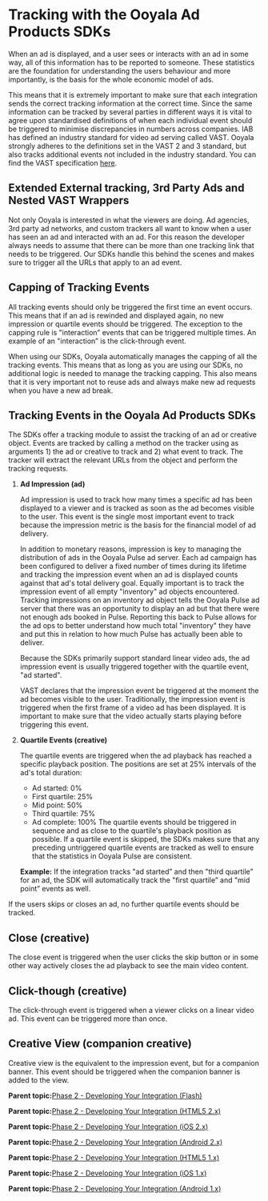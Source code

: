# Tracking with the Ooyala Ad Products SDKs

When an ad is displayed, and a user sees or interacts with an ad in some way, all of this information has to be reported to someone. These statistics are the foundation for understanding the users behaviour and more importantly, is the basis for the whole economic model of ads.

This means that it is extremely important to make sure that each integration sends the correct tracking information at the correct time. Since the same information can be tracked by several parties in different ways it is vital to agree upon standardised definitions of when each individual event should be triggered to minimise discrepancies in numbers across companies. IAB has defined an industry standard for video ad serving called VAST. Ooyala strongly adheres to the definitions set in the VAST 2 and 3 standard, but also tracks additional events not included in the industry standard. You can find the VAST specification [here](http://www.iab.net/vast).

## Extended External tracking, 3rd Party Ads and Nested VAST Wrappers

Not only Ooyala is interested in what the viewers are doing. Ad agencies, 3rd party ad networks, and custom trackers all want to know when a user has seen an ad and interacted with an ad. For this reason the developer always needs to assume that there can be more than one tracking link that needs to be triggered. Our SDKs handle this behind the scenes and makes sure to trigger all the URLs that apply to an ad event.

## Capping of Tracking Events

All tracking events should only be triggered the first time an event occurs. This means that if an ad is rewinded and displayed again, no new impression or quartile events should be triggered. The exception to the capping rule is "interaction” events that can be triggered multiple times. An example of an "interaction” is the click-through event.

When using our SDKs, Ooyala automatically manages the capping of all the tracking events. This means that as long as you are using our SDKs, no additional logic is needed to manage the tracking capping. This also means that it is very important not to reuse ads and always make new ad requests when you have a new ad break.

## Tracking Events in the Ooyala Ad Products SDKs

The SDKs offer a tracking module to assist the tracking of an ad or creative object. Events are tracked by calling a method on the tracker using as arguments 1\) the ad or creative to track and 2\) what event to track. The tracker will extract the relevant URLs from the object and perform the tracking requests.

1.  **Ad Impression \(ad\)**

    Ad impression is used to track how many times a specific ad has been displayed to a viewer and is tracked as soon as the ad becomes visible to the user. This event is the single most important event to track because the impression metric is the basis for the financial model of ad delivery.

    In addition to monetary reasons, impression is key to managing the distribution of ads in the Ooyala Pulse ad server. Each ad campaign has been configured to deliver a fixed number of times during its lifetime and tracking the impression event when an ad is displayed counts against that ad's total delivery goal. Equally important is to track the impression event of all empty "inventory" ad objects encountered. Tracking impressions on an inventory ad object tells the Ooyala Pulse ad server that there was an opportunity to display an ad but that there were not enough ads booked in Pulse. Reporting this back to Pulse allows for the ad ops to better understand how much total "inventory" they have and put this in relation to how much Pulse has actually been able to deliver.

    Because the SDKs primarily support standard linear video ads, the ad impression event is usually triggered together with the quartile event, "ad started".

    VAST declares that the impression event be triggered at the moment the ad becomes visible to the user. Traditionally, the impression event is triggered when the first frame of a video ad has been displayed. It is important to make sure that the video actually starts playing before triggering this event.

2.  **Quartile Events \(creative\)**

    The quartile events are triggered when the ad playback has reached a specific playback position. The positions are set at 25% intervals of the ad's total duration:

    -   Ad started: 0%
    -   First quartile: 25%
    -   Mid point: 50%
    -   Third quartile: 75%
    -   Ad complete: 100%
    The quartile events should be triggered in sequence and as close to the quartile's playback position as possible. If a quartile event is skipped, the SDKs makes sure that any preceding untriggered quartile events are tracked as well to ensure that the statistics in Ooyala Pulse are consistent.

    **Example:** If the integration tracks "ad started” and then "third quartile” for an ad, the SDK will automatically track the "first quartile” and "mid point” events as well.


If the users skips or closes an ad, no further quartile events should be tracked.

## Close \(creative\)

The close event is triggered when the user clicks the skip button or in some other way actively closes the ad playback to see the main video content.

## Click-though \(creative\)

The click-through event is triggered when a viewer clicks on a linear video ad. This event can be triggered more than once.

## Creative View \(companion creative\)

Creative view is the equivalent to the impression event, but for a companion banner. This event should be triggered when the companion banner is added to the view.

**Parent topic:**[Phase 2 - Developing Your Integration \(Flash\)](../../../oadtech/ad_serving/dg/flash_phase2.md)

**Parent topic:**[Phase 2 - Developing Your Integration \(HTML5 2.x\)](../../../oadtech/ad_serving/dg/html5_2_phase2.md)

**Parent topic:**[Phase 2 - Developing Your Integration \(iOS 2.x\)](../../../oadtech/ad_serving/dg/ios_2_phase2.md)

**Parent topic:**[Phase 2 - Developing Your Integration \(Android 2.x\)](../../../oadtech/ad_serving/dg/android_2_phase2.md)

**Parent topic:**[Phase 2 - Developing Your Integration \(HTML5 1.x\)](../../../oadtech/ad_serving/dg/html5_deprecated_phase2.md)

**Parent topic:**[Phase 2 - Developing Your Integration \(iOS 1.x\)](../../../oadtech/ad_serving/dg/ios_phase2.md)

**Parent topic:**[Phase 2 - Developing Your Integration \(Android 1.x\)](../../../oadtech/ad_serving/dg/android_phase2.md)

